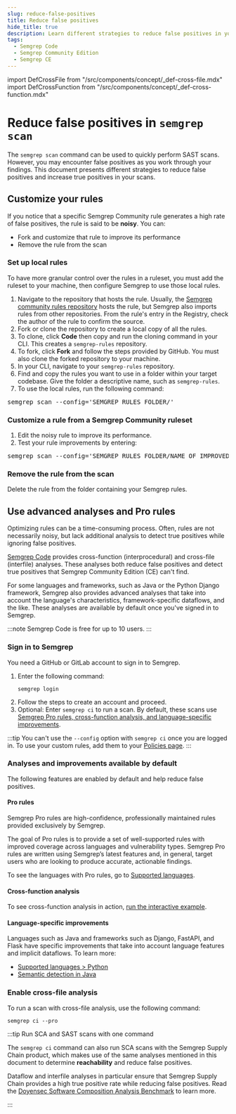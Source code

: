 ```yaml
---
slug: reduce-false-positives
title: Reduce false positives
hide_title: true
description: Learn different strategies to reduce false positives in your Semgrep CE scans.
tags:
  - Semgrep Code
  - Semgrep Community Edition
  - Semgrep CE
---
```


import DefCrossFile from "/src/components/concept/_def-cross-file.mdx"
import DefCrossFunction from "/src/components/concept/_def-cross-function.mdx"

# Reduce false positives in `semgrep scan`

The `semgrep scan` command can be used to quickly perform SAST scans. However, you may encounter false positives as you work through your findings. This document presents different strategies to reduce false positives and increase true positives in your scans.

## Customize your rules

If you notice that a specific Semgrep Community rule generates a high rate of false positives, the rule is said to be **noisy**. You can:

- Fork and customize that rule to improve its performance
- Remove the rule from the scan

### Set up local rules

To have more granular control over the rules in a ruleset, you must add the ruleset to your machine, then configure Semgrep to use those local rules.

1. Navigate to the repository that hosts the rule. Usually, the [<i class="fas fa-external-link fa-xs"></i> Semgrep community rules repository](https://github.com/semgrep/semgrep-rules) hosts the rule, but Semgrep also imports rules from other repositories. From the rule's entry in the Registry, check the author of the rule to confirm the source. 
1. Fork or clone the repository to create a local copy of all the rules.
  1. To clone, click **Code** then copy and run the cloning command in your CLI. This creates a `semgrep-rules` repository.
  1. To fork, click **Fork** and follow the steps provided by GitHub. You must also clone the forked repository to your machine.
1. In your CLI, navigate to your `semgrep-rules` repository.
1. Find and copy the rules you want to use in a folder within your target codebase. Give the folder a descriptive name, such as `semgrep-rules`.
1. To use the local rules, run the following command:
<pre>semgrep scan --config='<span class="placeholder">SEMGREP_RULES_FOLDER/'</span></pre>

### Customize a rule from a Semgrep Community ruleset

1. Edit the noisy rule to improve its performance.
1. Test your rule improvements by entering:
<pre>semgrep scan --config='<span class="placeholder">SEMGREP_RULES_FOLDER</span>/<span class="placeholder">NAME_OF_IMPROVED_RULE</span>.yaml'</pre>

### Remove the rule from the scan

Delete the rule from the folder containing your Semgrep rules.

## Use advanced analyses and Pro rules

Optimizing rules can be a time-consuming process. Often, rules are not necessarily noisy, but lack additional analysis to detect true positives while ignoring false positives.

[Semgrep Code](/semgrep-code/overview/) provides cross-function (interprocedural) and cross-file (interfile) analyses. These analyses both reduce false positives and detect true positives that Semgrep Community Edition (CE) can't find.

For some languages and frameworks, such as Java or the Python Django framework, Semgrep also provides advanced analyses that take into account the language's characteristics, framework-specific dataflows, and the like. These analyses are available by default once you've signed in to Semgrep.

:::note
Semgrep Code is free for up to 10 users.
:::

### Sign in to Semgrep

You need a GitHub or GitLab account to sign in to Semgrep.

1. Enter the following command:
    ```
    semgrep login
    ```
1. Follow the steps to create an account and proceed.
1. Optional: Enter `semgrep ci` to run a scan. By default, these scans use [Semgrep Pro rules, cross-function analysis, and language-specific improvements](#analyses-and-improvements-available-by-default).

:::tip
You can't use the `--config` option with `semgrep ci` once you are logged in. To use your custom rules, add them to your [<i class="fas fa-external-link fa-xs"></i> Policies page](https://semgrep.dev/orgs/-/policies).
:::

### Analyses and improvements available by default

The following features are enabled by default and help reduce false positives.

#### Pro rules

Semgrep Pro rules are high-confidence, professionally maintained rules provided exclusively by Semgrep.

The goal of Pro rules is to provide a set of well-supported rules with improved coverage across languages and vulnerability types. Semgrep Pro rules are written using Semgrep’s latest features and, in general, target users who are looking to produce accurate, actionable findings.

To see the languages with Pro rules, go to [Supported languages](/supported-languages#language-maturity-summary).

#### Cross-function analysis

<DefCrossFunction />

 To see cross-function analysis in action, [run the interactive example](/semgrep-code/semgrep-pro-engine-intro#cross-function-example).

#### Language-specific improvements

Languages such as Java and frameworks such as Django, FastAPI, and Flask have specific improvements that take into account language features and implicit dataflows. To learn more:

- [Supported languages > Python](/languages/python)
- [Semantic detection in Java](/semgrep-code/java)

### Enable cross-file analysis

<DefCrossFile />

To run a scan with cross-file analysis, use the following command:
```
semgrep ci --pro
```
:::tip Run SCA and SAST scans with one command

The `semgrep ci` command can also run SCA scans with the Semgrep Supply Chain product, which makes use of the same analyses mentioned in this document to determine **reachability** and reduce false positives.

Dataflow and interfile analyses in particular ensure that Semgrep Supply Chain provides a high true positive rate while reducing false positives. Read the [<i class="fas fa-external-link fa-xs"></i> Doyensec Software Composition Analysis Benchmark](https://www.doyensec.com/resources/Doyensec_Software_Composition_Analysis_Benchmark.pdf) to learn more.

:::
